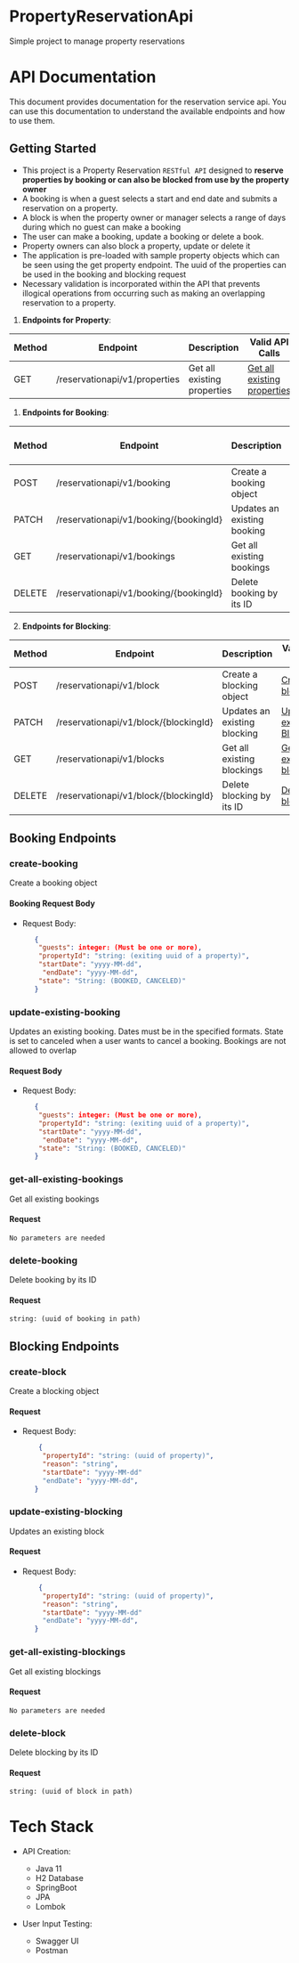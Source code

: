# PropertyReservationApi
Simple project to manage property reservations

# API Documentation

This document provides documentation for the reservation service api. You can use this documentation to understand the available endpoints and how to use them.

## Getting Started

- This project is a Property Reservation `RESTful API` designed to **reserve properties by booking or can also be blocked from use by the property owner**
- A booking is when a guest selects a start and end date and submits a reservation on a property.
- A block is when the property owner or manager selects a range of days during which no guest can make a booking
- The user can make a booking, update a booking or delete a book.
- Property owners can also block a property, update or delete it
- The application is pre-loaded with sample property objects which can be seen using the get property endpoint. The uuid of the properties can be used in the booking and blocking request
- Necessary validation is incorporated within the API that prevents illogical operations from occurring such as making an overlapping reservation to a property.


1. **Endpoints for Property**:
   
| Method | Endpoint | Description | Valid API Calls |
| ------ | --- | ----------- | ------------------------- |
| GET | /reservationapi/v1/properties | Get all existing properties | [Get all existing properties](#get-all-existing-properties) |



1. **Endpoints for Booking**:
   
| Method | Endpoint | Description | Valid API Calls |
| ------ | --- | ----------- | ------------------------- |
| POST | /reservationapi/v1/booking | Create a booking object | [Create booking](#create-booking) |
| PATCH | /reservationapi/v1/booking/{bookingId} | Updates an existing booking | [Update existing Booking](#update-existing-booking) |
| GET | /reservationapi/v1/bookings | Get all existing bookings | [Get all existing bookings](#get-all-existing-bookings) |
| DELETE | /reservationapi/v1/booking/{bookingId} | Delete booking by its ID | [Delete-booking](#delete-booking) |


2. **Endpoints for Blocking**:
   
| Method | Endpoint | Description | Valid API Calls |
| ------ | --- | ----------- | ------------------------- |
| POST | /reservationapi/v1/block | Create a blocking object | [Create blocking](#create-blocking) |
| PATCH | /reservationapi/v1/block/{blockingId} | Updates an existing blocking | [Update existing Blocks](#update-existing-blocking) |
| GET | /reservationapi/v1/blocks | Get all existing blockings | [Get all existing blockings](#get-all-existing-blockings) |
| DELETE | /reservationapi/v1/block/{blockingId} | Delete blocking by its ID | [Delete-block](#delete-block) |



## Booking Endpoints

### create-booking

Create a booking object

#### Booking Request Body

- Request Body:
   ```json
      {    
       "guests": integer: (Must be one or more),
       "propertyId": "string: (exiting uuid of a property)",
       "startDate": "yyyy-MM-dd",
	    "endDate": "yyyy-MM-dd",
       "state": "String: (BOOKED, CANCELED)"
      }
   ```

### update-existing-booking

Updates an existing booking. Dates must be in the specified formats. State is set to canceled when a user wants to cancel a booking.
Bookings are not allowed to overlap

#### Request Body

- Request Body:
   ```json
      {    
       "guests": integer: (Must be one or more),
       "propertyId": "string: (exiting uuid of a property)",
       "startDate": "yyyy-MM-dd",
	    "endDate": "yyyy-MM-dd",
       "state": "String: (BOOKED, CANCELED)"
      }
   ```



### get-all-existing-bookings

Get all existing bookings

#### Request

```http
No parameters are needed
 ```
 
### delete-booking

Delete booking by its ID

#### Request

```http
string: (uuid of booking in path) 
 ```
 
 
## Blocking Endpoints
 
### create-block

Create a blocking object

#### Request

- Request Body:
   ```json
       {      
        "propertyId": "string: (uuid of property)",
        "reason": "string",
        "startDate": "yyyy-MM-dd"
		"endDate": "yyyy-MM-dd",
      }
   ```
 


### update-existing-blocking

Updates an existing block

#### Request

- Request Body:
   ```json
       {      
        "propertyId": "string: (uuid of property)",
        "reason": "string",
        "startDate": "yyyy-MM-dd"
		"endDate": "yyyy-MM-dd",
      }
   ```

### get-all-existing-blockings

Get all existing blockings

#### Request

```http
No parameters are needed
 ```
 
### delete-block

Delete blocking by its ID

#### Request

```http
string: (uuid of block in path) 
 ```
 
 # Tech Stack

- API Creation:
  - Java 11
  - H2 Database
  - SpringBoot
  - JPA
  - Lombok

- User Input Testing:
  - Swagger UI
  - Postman



